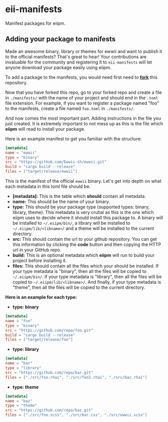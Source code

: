 # eii-manifests

Manifest packages for eiipm.

## Adding your package to manifests

Made an awesome binary, library or themes for ewwii and want to publish it to the official manifests? That's great to hear! Your contributions are invaluable for the community and registering it to `eii-manifests` will let anyone download your package easily using eiipm. 

To add a package to the manifests, you would need first need to **[fork](https://github.com/Ewwii-sh/eii-manifests/fork)** this repository. 

Now that you have forked this repo, go to your forked repo and create a file in `./manifests/` with the name of your project and should end in the `.toml` file extension. For example, if you want to register a package named "foo" to the manifests, create a file named `foo.toml` in `./manifests/`. 

And now comes the most important part. Adding instructions in the file you just created. It is extremely important to not mess up as this is the file which **eiipm** will read to install your package.

Here is an example manifest to get you familiar with the structure:

```toml
[metadata]
name = "ewwii"
type = "binary"
src = "https://github.com/Ewwii-sh/ewwii.git"
build = "cargo build --release"
files = ["target/release/ewwii"]
```

This is the manifest of the official `ewwii` binary. Let's get into depth on what each metadata in this toml file should be.

- **[metadata]:** This is the table which **should** contain all metadata.
- **name:** This should be the name of your binary.
- **type:** This should be your package type (supported types: binary, library, theme). This metadata is very crutial as this is the one which eiipm uses to decide where it should install this package to. A binary will be installed to `~/.eiipm/bin/`, a library will be installed to `~/.eiipm/lib/<libname>/` and a theme will be installed to the current directory.
- **src:** This should contain the url to your github repository. You can get this information by clicking the **code** button and then copying the HTTP url in your GitHub repo.
- **build:** This is an optional metadata which **eiipm** will run to build your project before installing it.
- **files:** This should contain all the files which your should be installed. If your type metadata is "binary", then all the files will be copied to `~/.eiipm/bin/`. If your type metadata is "library", then all the files will be copied to `~/.eiipm/lib/<libname>/`. And finally, if your type metadata is "theme", then all the files will be copied to the current directory.

**Here is an example for each type:**

- **type: binary**

```toml
[metadata]
name = "foo"
type = "binary"
src = "https://github.com/repo/foo.git"
build = "cargo build --release"
files = ["target/release/foo"]
```

- **type: library**

```toml
[metadata]
name = "bar"
type = "library"
src = "https://github.com/repo/bar.git"
files = ["./src/foo.rhai", "./src/foo2.rhai", "./src/baz.rhai"]
```

- **type: theme**

```toml
[metadata]
name = "baz"
type = "theme"
src = "https://github.com/repo/baz.git"
files = ["./src/foo.scss", "./src/bar.css", "./src/ewwii.scss"]
```
